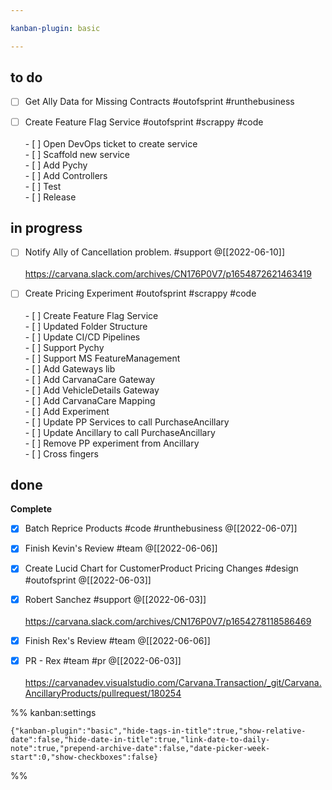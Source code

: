 ```yaml
---

kanban-plugin: basic

---
```


## to do

- [ ] Get Ally Data for Missing Contracts #outofsprint #runthebusiness
- [ ] Create Feature Flag Service #outofsprint #scrappy #code <br><br>- [ ] Open DevOps ticket to create service<br>- [ ] Scaffold new service<br>- [ ] Add Pychy<br>- [ ] Add Controllers<br>- [ ] Test<br>- [ ] Release


## in progress

- [ ] Notify Ally of Cancellation problem. #support @[[2022-06-10]]<br><br>https://carvana.slack.com/archives/CN176P0V7/p1654872621463419
- [ ] Create Pricing Experiment #outofsprint #scrappy #code <br><br>- [ ] Create Feature Flag Service<br>- [ ] Updated Folder Structure<br>- [ ] Update CI/CD Pipelines<br>- [ ] Support Pychy<br>- [ ] Support MS FeatureManagement<br>- [ ] Add Gateways lib<br>- [ ] Add CarvanaCare Gateway<br>- [ ] Add VehicleDetails Gateway<br>- [ ] Add CarvanaCare Mapping<br>- [ ] Add Experiment<br>- [ ] Update PP Services to call PurchaseAncillary<br>- [ ] Update Ancillary to call PurchaseAncillary<br>- [ ] Remove PP experiment from Ancillary<br>- [ ] Cross fingers


## done

**Complete**
- [x] Batch Reprice Products #code #runthebusiness @[[2022-06-07]]
- [x] Finish Kevin's Review #team @[[2022-06-06]]
- [x] Create Lucid Chart for CustomerProduct Pricing Changes #design #outofsprint @[[2022-06-03]]
- [x] Robert Sanchez #support @[[2022-06-03]]<br><br>https://carvana.slack.com/archives/CN176P0V7/p1654278118586469
- [x] Finish Rex's Review #team @[[2022-06-06]]
- [x] PR - Rex #team #pr @[[2022-06-03]]<br><br>https://carvanadev.visualstudio.com/Carvana.Transaction/_git/Carvana.AncillaryProducts/pullrequest/180254




%% kanban:settings
```
{"kanban-plugin":"basic","hide-tags-in-title":true,"show-relative-date":false,"hide-date-in-title":true,"link-date-to-daily-note":true,"prepend-archive-date":false,"date-picker-week-start":0,"show-checkboxes":false}
```
%%
